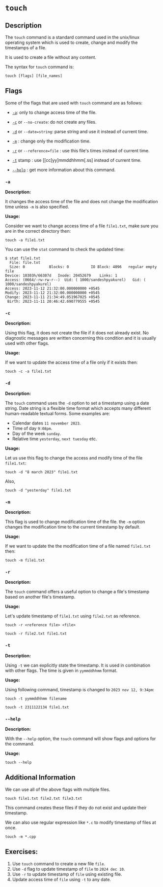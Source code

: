 # `touch`

## Description

The `touch` command is a standard command used in the unix/linux operating system which is used to create, change and modify the timestamps of a file.

It is used to create a file without any content.

The syntax for `touch` command is:

```shell
touch [flags] [file_names]
```

## Flags

Some of the flags that are used with `touch` command are as follows:

- [`-a`](#a): only to change access time of the file.
- [`-c`](#c) or `--no-create`: do not create any files.
- [`-d`](#d) or `--date=string`: parse string and use it instead of current time.
- [`-m`](#m) : change only the modification time.
- [`-r`](#r) or `--reference=file` : use this file's times instead of current time.
- [`-t`](#t) stamp : use [[cc]yy]mmddhhmm[.ss] instead of current time.

- [`--help`](#-help) : get more information about this command.

### `-a`

**Description:**

It changes the access time of the file and does not change the modification time unless `-m` is also specified.

**Usage:**

Consider we want to change access time of a file `file1.txt`, make sure you are in the correct directory then:

```shell
touch -a file1.txt
```

You can use the `stat` command to check the updated time:

```shell
$ stat file1.txt
  File: file.txt
  Size: 0         	Blocks: 0          IO Block: 4096   regular empty file
Device: 10303h/66307d	Inode: 20452679    Links: 1
Access: (0664/-rw-rw-r--)  Uid: ( 1000/sandeshpyakurel)   Gid: ( 1000/sandeshpyakurel)
Access: 2023-11-12 21:32:00.000000000 +0545
Modify: 2023-11-12 21:32:00.000000000 +0545
Change: 2023-11-11 21:34:49.051967025 +0545
 Birth: 2023-11-11 20:46:42.690779555 +0545
```

### `-c`

**Description:**

Using this flag, it does not create the file if it does not already exist. No diagnostic messages are written concerning this condition and it is usually used with other flags.

**Usage:**

If we want to update the access time of a file only if it exists then:

```shell
touch -c -a file1.txt
```

### `-d`

**Description:**

The `touch` command uses the `-d` option to set a timestamp using a date string. Date string is a flexible time format which accepts many different human-readable textual forms. Some examples are:

- Calendar dates `11 november 2023`.
- Time of day `9:08pm`.
- Day of the week `sunday`.
- Relative time `yesterday`, `next tuesday` etc.

**Usage:**

Let us use this flag to change the access and modify time of the file `file1.txt`:

```shell
touch -d "8 march 2023" file1.txt
```

Also,

```shell
touch -d "yesterday" file1.txt
```

### `-m`

**Description:**

This flag is used to change modification time of the file. the `-m` option changes the modification time to the current timestamp by default.

**Usage:**

If we want to update the the modification time of a file named `file1.txt` then:

```shell
touch -m file1.txt
```

### `-r`

**Description:**

The `touch` command offers a useful option to change a file's timestamp based on another file's timestamp.

**Usage:**

Let's update timestamp of `file1.txt` using `file2.txt` as reference.

```shell
touch -r <reference file> <file>
```

```shell
touch -r file2.txt file1.txt
```

### `-t`

**Description:**

Using `-t` we can explicitly state the timestamp. It is used in combination with other flags. The time is given in `yymmddhhmm` format.

**Usage:**

Using following command, timestamp is changed to `2023 nov 12, 9:34pm`:

```shell
touch -t yymmddhhmm filename
```

```shell
touch -t 2311122134 file1.txt
```

### `--help`

**Description:**

With the `--help` option, the `touch` command will show flags and options for the command.

**Usage:**

```shell
touch --help
```

## Additional Information

We can use all of the above flags with multiple files.

```shell
touch file1.txt file2.txt file3.txt
```

This command creates these files if they do not exist and update their timestamp.

We can also use regular expression like `*.c` to modify timestamp of files at once.

```shell
touch -m *.cpp
```

## Exercises:

1. Use `touch` command to create a new file `file`.
2. Use `-d` flag to update timestamp of `file` to `2024 dec 10`.
3. Use `-r` to update timestamp of `file` using existing file.
4. Update access time of `file` using `-t` to any date.
